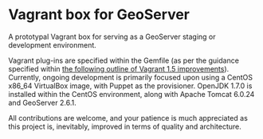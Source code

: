 Vagrant box for GeoServer
=================

A prototypal Vagrant box for serving as a GeoServer staging or development environment.

Vagrant plug-ins are specified within the Gemfile (as per the guidance specified within [the following outline of Vagrant 1.5 improvements](https://www.vagrantup.com/blog/vagrant-1-5-plugin-improvements.html#toc_1)).  Currently, ongoing development is primarily focused upon using a CentOS x86_64 VirtualBox image, with Puppet as the provisioner.  OpenJDK 1.7.0 is installed within the CentOS environment, along with Apache Tomcat 6.0.24 and GeoServer 2.6.1.

All contributions are welcome, and your patience is much appreciated as this project is, inevitably, improved in terms of quality and architecture.
